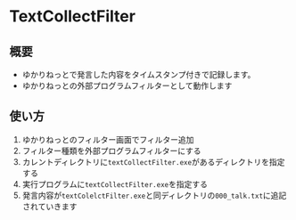 # TextCollectFilter

## 概要
* ゆかりねっとで発言した内容をタイムスタンプ付きで記録します。
* ゆかりねっとの外部プログラムフィルターとして動作します

## 使い方
1. ゆかりねっとのフィルター画面でフィルター追加
2. フィルター種類を外部プログラムフィルターにする
3. カレントディレクトリに`textCollectFilter.exe`があるディレクトリを指定する
4. 実行プログラムに`textCollectFilter.exe`を指定する
5. 発言内容が`textColelctFilter.exe`と同ディレクトリの`000_talk.txt`に追記されていきます